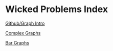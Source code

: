 # Wicked Problems Index

[Github/Graph Intro](Practice1.md)

[Complex Graphs](Practice2.md)

[Bar Graphs](Practice3.md)
